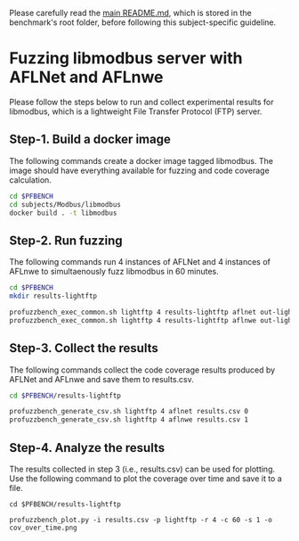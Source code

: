 Please carefully read the [main README.md](../../../README.md), which is stored in the benchmark's root folder, before following this subject-specific guideline.

# Fuzzing libmodbus server with AFLNet and AFLnwe
Please follow the steps below to run and collect experimental results for libmodbus, which is a lightweight File Transfer Protocol (FTP) server.

## Step-1. Build a docker image
The following commands create a docker image tagged libmodbus. The image should have everything available for fuzzing and code coverage calculation.

```bash
cd $PFBENCH
cd subjects/Modbus/libmodbus
docker build . -t libmodbus
```

## Step-2. Run fuzzing
The following commands run 4 instances of AFLNet and 4 instances of AFLnwe to simultaenously fuzz libmodbus in 60 minutes.

```bash
cd $PFBENCH
mkdir results-lightftp

profuzzbench_exec_common.sh lightftp 4 results-lightftp aflnet out-lightftp-aflnet "-P FTP -D 10000 -q 3 -s 3 -E -K" 3600 5 &
profuzzbench_exec_common.sh lightftp 4 results-lightftp aflnwe out-lightftp-aflnwe "-D 10000 -K" 3600 5
```

## Step-3. Collect the results
The following commands collect the  code coverage results produced by AFLNet and AFLnwe and save them to results.csv.

```bash
cd $PFBENCH/results-lightftp

profuzzbench_generate_csv.sh lightftp 4 aflnet results.csv 0
profuzzbench_generate_csv.sh lightftp 4 aflnwe results.csv 1
```

## Step-4. Analyze the results
The results collected in step 3 (i.e., results.csv) can be used for plotting. Use the following command to plot the coverage over time and save it to a file.

```
cd $PFBENCH/results-lightftp

profuzzbench_plot.py -i results.csv -p lightftp -r 4 -c 60 -s 1 -o cov_over_time.png
```
